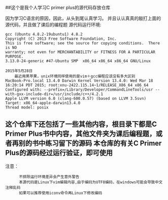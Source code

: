 ##这个是我个人学习C primer plus的源代码存放仓库

因为学习C语言的原因，因此，从头到尾认真学习。
并且认认真真的敲打上面的源代码，并且做了课后的编程题
源代码运行环境:
```
gcc (Ubuntu 4.8.2-19ubuntu1) 4.8.2
Copyright (C) 2013 Free Software Foundation, Inc.
This is free software; see the source for copying conditions.  There is NO
warranty; not even for MERCHANTABILITY or FITNESS FOR A PARTICULAR PURPOSE.
3.13.0-24-generic #47-Ubuntu SMP  x86_64 x86_64 x86_64 GNU/Linux

2015年5月28日
	最近用黑苹果，unix环境同样使用的是vim＋gcc编程应该没有多大区别
MacBook-Pro.local 13.4.0 Darwin Kernel Version 13.4.0: Wed Mar 18 16:20:14 PDT 2015; root:xnu-2422.115.14~1/RELEASE_X86_64 x86_64
Configured with: --prefix=/Library/Developer/CommandLineTools/usr --with-gxx-include-dir=/usr/include/c++/4.2.1
Apple LLVM version 6.0 (clang-600.0.57) (based on LLVM 3.5svn)
Target: x86_64-apple-darwin13.4.0
Thread model: posix
```

  这个仓库下还包括了一些其他内容，根目录下都是C Primer Plus书中内容，其他文件夹为课后编程题，或者再别的书中练习留下的源码
本仓库的有关C Primer Plus的源码经过运行验证，即可使用
-------
注意：
```
      不排除运行环境差异会产生意外警告
      本源代码是Linux下vim编辑内容,由于编码为UTF8编码，在windows可能会导致中文注释乱码
      如果可以推荐使用iconv命令再Linux下修改编码
```
